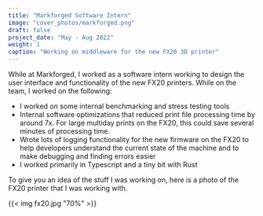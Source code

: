 ```yaml
---
title: "Markforged Software Intern"
image: "cover_photos/markforged.png"
draft: false
project_date: "May - Aug 2022"
weight: 1
caption: "Working on middleware for the new FX20 3D printer"
---
```


While at Markforged, I worked as a software intern working to design the user interface and functionality of the new FX20 printers. While on the team, I worked on the following:

- I worked on some internal benchmarking and stress testing tools
- Internal software optimizations that reduced print file processing time by around 7x. For large multiday prints on the FX20, this could save several minutes of processing time.
- Wrote lots of logging functionality for the new firmware on the FX20 to help developers understand the current state of the machine and to make debugging and finding errors easier
- I worked primarily in Typescript and a tiny bit with Rust

To give you an idea of the stuff I was working on, here is a photo of the FX20 printer that I was working with. 

{{< img fx20.jpg "70%" >}}